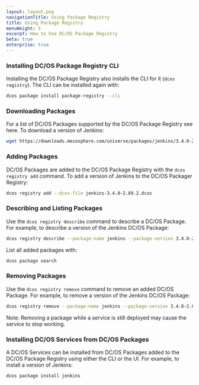 ```yaml
---
layout: layout.pug
navigationTitle: Using Package Registry
title: Using Package Registry
menuWeight: 5
excerpt: How to Use DC/OS Package Registry
beta: true
enterprise: true
---
```


### Installing DC/OS Package Registry CLI

Installing the DC/OS Package Registry also installs the CLI for it (`dcos registry`). The CLI can be installed again with:

```bash
dcos package install package-registry --cli
```

### Downloading Packages

For a list of DC/OS Packages supported by the DC/OS Package Registry see here. To download a version of Jenkins:

```bash
wget https://downloads.mesosphere.com/universe/packages/jenkins/3.4.0-2.89.2/jenkins-3.4.0-2.89.2.dcos
```

### Adding Packages

DC/OS Packages are added to the DC/OS Package Registry with the `dcos registry add` command. To add a version of Jenkins to the DC/OS Packager Registry:

```bash
dcos registry add --dcos-file jenkins-3.4.0-2.89.2.dcos
```

### Describing and Listing Packages

Use the `dcos registry describe` command to describe a DC/OS Package. For example, to describe a version of the Jenkins DC/OS Package:

```bash
dcos registry describe --package-name jenkins --package-version 3.4.0-2.89.2
```

List all added packages with:

```bash
dcos package search
```

### Removing Packages

Use the `dcos registry remove` command to remove an added DC/OS Package. For example, to remove a version of the Jenkins DC/OS Package:

```bash
dcos registry remove --package-name jenkins --package-version 3.4.0-2.89.2
```

Note: Removing a package while a service is still deployed may cause the service to stop working.

### Installing DC/OS Services from DC/OS Packages

A DC/OS Services can be installed from DC/OS Packages added to the DC/OS Package Registry using either the CLI or the UI. For example, to install a version of Jenkins:

```bash
dcos package install jenkins
```
